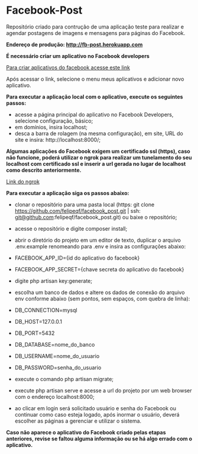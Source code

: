 # Facebook-Post
Repositório criado para contrução de uma aplicação teste para realizar e agendar postagens de imagens e mensagens para páginas do Facebook.

**Endereço de produção: http://fb-post.herokuapp.com**

**É necessário criar um aplicativo no Facebook developers**

[Para criar aplicativos do facebook acesse este link](https://developers.facebook.com)

Após acessar o link, selecione o menu meus aplicativos e adicionar novo aplicativo.

**Para executar a aplicação local com o aplicativo, execute os seguintes passos:** 

- acesse a página principal do aplicativo no Facebook Developers, selecione configuração, básico;
- em domínios, insira localhost;
- desca a barra de rolagem (na mesma configuração), em site, URL do site e insira: http://localhost:8000/;

**Algumas aplicações do Facebook exigem um certificado ssl (https), caso não funcione, poderá utilizar o ngrok para realizar um tunelamento do seu localhost com certificado ssl e inserir a url gerada no lugar de localhost como descrito anteriormente.**

[Link do ngrok](https://ngrok.com/)

**Para executar a aplicação siga os passos abaixo:**

- clonar o repositório para uma pasta local (https: git clone https://github.com/felipeqf/facebook_post.git | ssh: git@github.com:felipeqf/facebook_post.git) ou baixe o repositório;
- acesse o repositório e digite composer install;
- abrir o diretório do projeto em um editor de texto, duplicar o arquivo .env.example renomeando para .env e insira as configurações abaixo:

- FACEBOOK_APP_ID={id do aplicativo do facebook}
- FACEBOOK_APP_SECRET={chave secreta do aplicativo do facebook}

- digite php artisan key:generate;
- escolha um banco de dados e altere os dados de conexão do arquivo env conforme abaixo (sem pontos, sem espaços, com quebra de linha):

- DB_CONNECTION=mysql
- DB_HOST=127.0.0.1
- DB_PORT=5432
- DB_DATABASE=nome_do_banco
- DB_USERNAME=nome_do_usuario
- DB_PASSWORD=senha_do_usuario

- execute o comando php artisan migrate;
- execute php artisan serve e acesse a url do projeto por um web browser com o endereço localhost:8000;
- ao clicar em login será solicitado usuário e senha do Facebook ou continuar como caso esteja logado, após inormar o usuário, deverá escolher as páginas a gerenciar e utilizar o sistema.

**Caso não aparece o aplicativo do Facebook criado pelas etapas anteriores, revise se faltou alguma informação ou se há algo errado com o aplicativo.**







